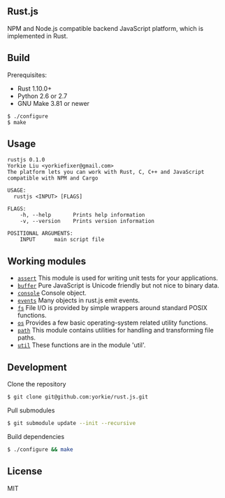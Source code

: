 
Rust.js
-------------

NPM and Node.js compatible backend JavaScript platform, which is implemented in Rust.

Build
-------------

Prerequisites:

- Rust 1.10.0+
- Python 2.6 or 2.7
- GNU Make 3.81 or newer

```
$ ./configure
$ make
```

Usage
-------------

```
rustjs 0.1.0
Yorkie Liu <yorkiefixer@gmail.com>
The platform lets you can work with Rust, C, C++ and JavaScript compatible with NPM and Cargo

USAGE:
  rustjs <INPUT> [FLAGS]

FLAGS:
    -h, --help       Prints help information
    -v, --version    Prints version information

POSITIONAL ARGUMENTS:
    INPUT      main script file
```

Working modules
--------------

- [`assert`](src/builtin/assert.rs) This module is used for writing unit tests for your applications.
- [`buffer`](src/builtin/buffer.rs) Pure JavaScript is Unicode friendly but not nice to binary data.
- [`console`](src/builtin/console.rs) Console object.
- [`events`](src/builtin/events.js) Many objects in rust.js emit events.
- [`fs`](src/builtin/fs.rs) File I/O is provided by simple wrappers around standard POSIX functions.
- [`os`](src/builtin/os.rs) Provides a few basic operating-system related utility functions.
- [`path`](src/builtin/path.rs) This module contains utilities for handling and transforming file paths.
- [`util`](src/builtin/util.js) These functions are in the module 'util'.

Development
-------------

Clone the repository

```sh
$ git clone git@github.com:yorkie/rust.js.git
```

Pull submodules

```sh
$ git submodule update --init --recursive
```

Build dependencies

```sh
$ ./configure && make
```


License
-------------
MIT
